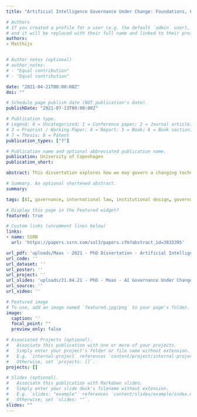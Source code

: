 ```yaml
---
title: "Artificial Intelligence Governance Under Change: Foundations, Facets, Frameworks"

# Authors
# If you created a profile for a user (e.g. the default `admin` user), write the username (folder name) here 
# and it will be replaced with their full name and linked to their profile.
authors:
- Matthijs


# Author notes (optional)
# author_notes:
# - "Equal contribution"
# - "Equal contribution"

date: "2021-04-21T00:00:00Z"
doi: ""

# Schedule page publish date (NOT publication's date).
publishDate: "2021-07-13T00:00:00Z"

# Publication type.
# Legend: 0 = Uncategorized; 1 = Conference paper; 2 = Journal article;
# 3 = Preprint / Working Paper; 4 = Report; 5 = Book; 6 = Book section;
# 7 = Thesis; 8 = Patent
publication_types: ["7"]

# Publication name and optional abbreviated publication name.
publication: University of Copenhagen
publication_short: 

abstract: This dissertation explores how we may govern a changing technology, in a changing world, using governance systems that may themselves be left changed. Artificial Intelligence (AI) has made remarkable progress in the past decade, and is anticipated to become an increasingly disruptive, even transformative technology. AI can be functionally understood as a diverse portfolio of computational techniques to improve the accuracy, speed, or scale of machine decision-making, producing capabilities that can support, substitute for-, or improve upon human task performance. The resulting breadth of application makes AI promising—and challenging — in so many domains of life. In recent years diverse AI applications — from facial recognition to automated legal decision-making, and from computational propaganda to Lethal Autonomous Weapons Systems — have raised deep ethical, political, legal and security concerns. With growing public and policymaker attention has come a wave of governance initiatives and proposals. Nonetheless, global governance for AI remains relatively fragmented and incipient. At this cross-roads, this dissertation takes up the research question, “How should global governance for artificial intelligence account for change?” To answer this question, this dissertation draws together scholarship on technology regulation, (international) law, and global governance, in order to unpack three facets of ‘change’ that will prove critical to the global governance of AI. These three facets of change are examined through the conceptual lenses of Sociotechnical Change, Governance Disruption, and Regime Complexity. Sociotechnical Change (Chapter 4) explores how and why technological change in AI produces societal changes that create a rationale for regulatory intervention, and how we can productively characterize the appropriate targets for AI governance. Along with material features, I distinguish six problem logics which highlight different governance solutions and conditions. Governance Disruption (Chapter 5) addresses when, where and why certain AI capabilities might drive or demand change in the substance (Development), tools or processes (Displacement) or political scaffolding (Destruction) of global governance itself, and what are the implications for global regime complexity. Regime Complexity (Chapter 6) helps focus attention on how prospective AI regimes are shaped by underlying changes in the broader global governance architecture. It provides insight into the (1) origins or foundations of AI regimes; the (2) topology of the AI ‘regime complex’; its (3) evolution towards integration or fragmentation; (4) the functional consequences of these paths; and (5) strategies for managing the AI regime complex. Through these three lenses, this dissertation explores key considerations, insights and tradeoffs for AI governance (Chapter 7). It argues that AI governance needs to shift or adopt novel strategies — in conceptual approach, instrument choice, and instrument design — to ensure the efficacy of AI regimes in tracking AI’s sociotechnical impacts, their resilience to future AI-driven disruption to the tools, norms or broader conditions of governance, and their coherence. In this way, AI governance regimes may remain fit for change.

# Summary. An optional shortened abstract.
summary: 

tags: [AI, governance, international law, institutional design, governance disruption, automation of governance, (feat)]

# Display this page in the Featured widget?
featured: true

# Custom links (uncomment lines below)
links:
- name: SSRN
  url: 'https://papers.ssrn.com/sol3/papers.cfm?abstract_id=3833395'

url_pdf: 'uploads/Maas - 2021 - PhD Dissertation - Artificial Intelligence Governance Under Change - monograph.pdf'
url_code: ''
url_dataset: ''
url_poster: ''
url_project: ''
url_slides: 'uploads/21.04.21 - PhD - Maas - AI Governance Under Change - TLDR Handout and models.pdf'
url_source: ''
url_video: ''

# Featured image
# To use, add an image named `featured.jpg/png` to your page's folder. 
image:
  caption: ''
  focal_point: ""
  preview_only: false

# Associated Projects (optional).
#   Associate this publication with one or more of your projects.
#   Simply enter your project's folder or file name without extension.
#   E.g. `internal-project` references `content/project/internal-project/index.md`.
#   Otherwise, set `projects: []`.
projects: []

# Slides (optional).
#   Associate this publication with Markdown slides.
#   Simply enter your slide deck's filename without extension.
#   E.g. `slides: "example"` references `content/slides/example/index.md`.
#   Otherwise, set `slides: ""`.
slides: ""
---
```


<!-- {{% callout note %}}
Click the *Cite* button above to demo the feature to enable visitors to import publication metadata into their reference management software.
{{% /callout %}}

{{% callout note %}}
Create your slides in Markdown - click the *Slides* button to check out the example.
{{% /callout %}}
 -->

